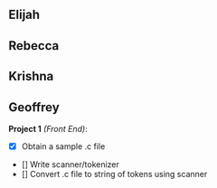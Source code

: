 ## Elijah
## Rebecca
## Krishna
## Geoffrey

**Project 1** *(Front End)*:
- [x] Obtain a sample .c file
- [] Write scanner/tokenizer
- [] Convert .c file to string of tokens using scanner
